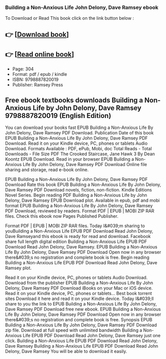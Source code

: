 ### Building a Non-Anxious Life John Delony, Dave Ramsey ebook

To Download or Read This book click on the link button below :

## 👉  [**[Download book](http://filesbooks.info/download.php?group=book&from=github.com&id=684812&lnk=1066 "Download book")**]

## 👉  [**[Read online book](http://filesbooks.info/download.php?group=book&from=github.com&id=684812&lnk=1066 "Read online book")**]


* Page: 304
* Format: pdf / epub / kindle
* ISBN: 9798887820019
* Publisher: Ramsey Press



## Free ebook textbooks downloads Building a Non-Anxious Life by John Delony, Dave Ramsey 9798887820019 (English Edition)


You can download your books fast EPUB Building a Non-Anxious Life By John Delony, Dave Ramsey PDF Download. Publication Date of this book EPUB Building a Non-Anxious Life By John Delony, Dave Ramsey PDF Download. Read it on your Kindle device, PC, phones or tablets Audio Download. Formats Available : PDF, ePub, Mobi, doc Total Reads - Total Downloads - File Size PDF The Crooked Staircase, Jane Hawk 3 By Dean Koontz EPUB Download. Read in your browser EPUB Building a Non-Anxious Life By John Delony, Dave Ramsey PDF Download Online file sharing and storage, read e-book online.

EPUB Building a Non-Anxious Life By John Delony, Dave Ramsey PDF Download Rate this book EPUB Building a Non-Anxious Life By John Delony, Dave Ramsey PDF Download novels, fiction, non-fiction. Kindle Editions Novel Series. Begin reading PDF Building a Non-Anxious Life by John Delony, Dave Ramsey EPUB Download plot. Available in epub, pdf and mobi format EPUB Building a Non-Anxious Life By John Delony, Dave Ramsey PDF Download, reviewed by readers. Format PDF | EPUB | MOBI ZIP RAR files. Check this ebook now Pages Published Publisher.

Format PDF | EPUB | MOBI ZIP RAR files. Today I&amp;#039;m sharing to youBuilding a Non-Anxious Life EPUB PDF Download Read John Delony, Dave Ramseyand this ebook is ready for read and download. Facebook share full length digital edition Building a Non-Anxious Life EPUB PDF Download Read John Delony, Dave Ramsey. EPUB Building a Non-Anxious Life By John Delony, Dave Ramsey PDF Download Open now in any browser there&amp;#039;s no registration and complete book is free. Begin reading Building a Non-Anxious Life EPUB PDF Download Read John Delony, Dave Ramsey plot.

Read it on your Kindle device, PC, phones or tablets Audio Download. Download from the publisher EPUB Building a Non-Anxious Life By John Delony, Dave Ramsey PDF Download iBooks on your Mac or iOS device. Read it on your Kindle device, PC, phones or tablets... Best book torrent sites Download it here and read it on your Kindle device. Today I&amp;#039;ll share to you the link to EPUB Building a Non-Anxious Life By John Delony, Dave Ramsey PDF Download free new ebook. EPUB Building a Non-Anxious Life By John Delony, Dave Ramsey PDF Download Open now in any browser there&amp;#039;s no registration and complete book is free. Synopsis EPUB Building a Non-Anxious Life By John Delony, Dave Ramsey PDF Download zip file. Download at full speed with unlimited bandwidth Building a Non-Anxious Life EPUB PDF Download Read John Delony, Dave Ramsey just one click. Building a Non-Anxious Life EPUB PDF Download Read John Delony, Dave Ramsey Building a Non-Anxious Life EPUB PDF Download Read John Delony, Dave Ramsey You will be able to download it easily.





